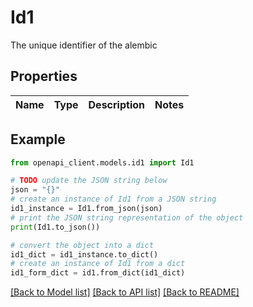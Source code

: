 # Id1

The unique identifier of the alembic

## Properties

Name | Type | Description | Notes
------------ | ------------- | ------------- | -------------

## Example

```python
from openapi_client.models.id1 import Id1

# TODO update the JSON string below
json = "{}"
# create an instance of Id1 from a JSON string
id1_instance = Id1.from_json(json)
# print the JSON string representation of the object
print(Id1.to_json())

# convert the object into a dict
id1_dict = id1_instance.to_dict()
# create an instance of Id1 from a dict
id1_form_dict = id1.from_dict(id1_dict)
```
[[Back to Model list]](../README.md#documentation-for-models) [[Back to API list]](../README.md#documentation-for-api-endpoints) [[Back to README]](../README.md)
